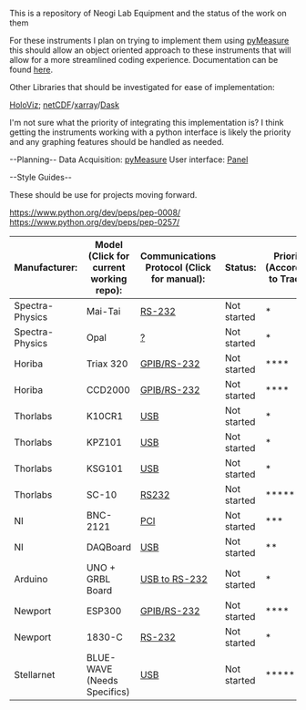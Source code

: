 This is a repository of Neogi Lab Equipment and the status of the work on them

For these instruments I plan on trying to implement them using [pyMeasure](https://github.com/ralph-group/pymeasure) this should allow an object oriented approach to these instruments that will allow for a more streamlined coding experience. Documentation can be found [here](https://pymeasure.readthedocs.io/en/latest/).

Other Libraries that should be investigated for ease of implementation:

[HoloViz](https://github.com/holoviz/holoviz); [netCDF](https://unidata.github.io/netcdf4-python/netCDF4/index.html)/[xarray](http://xarray.pydata.org/en/stable/)/[Dask](https://github.com/dask/dask)

I'm not sure what the priority of integrating this implementation is? I think getting the instruments working with a python interface is likely the priority and any graphing features should be handled as needed.

--Planning--
Data Acquisition: [pyMeasure](https://github.com/ralph-group/pymeasure)
User interface: [Panel](https://github.com/holoviz/panel)

--Style Guides--

These should be use for projects moving forward.

https://www.python.org/dev/peps/pep-0008/
https://www.python.org/dev/peps/pep-0257/

|   Manufacturer:	|   Model (Click for current working repo):	|   Communications Protocol (Click for manual):	|   Status:	|  Priority (According to Trace): 	|
|---	|---	|---	|---	|---	|
|   Spectra-Physics	|   Mai-Tai	|   [RS-232](https://github.com/Applepi/PHYS_Organization_Design/blob/master/manuals/315A%20Rev.%20A%20Mai%20Tai%20WB%20User's%20Manual.pdf)	|   Not started	|   *	|
|   Spectra-Physics	|   Opal	|   [?](https://github.com/Applepi/PHYS_Organization_Design/blob/master/manuals/234A%20Rev.%20E%20Opal%20User's%20Manual.pdf)	|   Not started	|   *	|
|   Horiba	|   Triax 320	|   [GPIB/RS-232](https://github.com/Applepi/PHYS_Organization_Design/blob/master/manuals/TRIAX_Getting_Started_Manual.pdf)	|   Not started	|   ****	|
|   Horiba	|   CCD2000 |   [GPIB/RS-232](https://github.com/Applepi/PHYS_Organization_Design/blob/master/manuals/SpectrumOneCCD2000.pdf)	|   Not started	|   ****	|
|   Thorlabs	|   K10CR1	|   [USB](https://github.com/Applepi/PHYS_Organization_Design/blob/master/manuals/K10CR1_M-ManualforKinesis.pdf)	|   Not started	|   *	|
|   Thorlabs	|   KPZ101	|   [USB](https://github.com/Applepi/PHYS_Organization_Design/blob/master/manuals/KPZ101-KPZ101ManualforKinesis.pdf)	|   Not started	|   *	|
|   Thorlabs	|   KSG101	|   [USB](https://github.com/Applepi/PHYS_Organization_Design/blob/master/manuals/KSG101-KSG101ManualforKinesis.pdf)	|   Not started	|   *	|
|   Thorlabs	|   SC-10	|   [RS232](https://github.com/Applepi/PHYS_Organization_Design/blob/master/manuals/SC10-Manual.pdf)	|   Not started	|   *****	|
|   NI	|   BNC-2121	|   [PCI](https://github.com/Applepi/PHYS_Organization_Design/blob/master/manuals/NI_BNC-2121.pdf)	|   Not started	|   *** |	
|   NI	|   DAQBoard	|   [USB](https://github.com/Applepi/PHYS_Organization_Design/blob/master/manuals/NIDAQ.pdf)	|  Not started 	|   **	|
|   Arduino	|   UNO + GRBL Board	|   [USB to RS-232](https://github.com/Applepi/PHYS_Organization_Design/blob/master/manuals/2.70_arduino_grbl_instructions_2.pdf)	|   Not started	|   *	|
|   Newport	|   ESP300	|   [GPIB/RS-232](https://github.com/Applepi/PHYS_Organization_Design/blob/master/manuals/ESP300-User-Manual.pdf)	|   Not started	|   ****	|
|   Newport	|   1830-C	|   [RS-232](https://github.com/Applepi/PHYS_Organization_Design/blob/master/manuals/1830-C%20Manual.pdf)	|   Not started	|   *	|
|   Stellarnet	|   BLUE-WAVE (Needs Specifics)	|   [USB](https://github.com/Applepi/PHYS_Organization_Design/blob/master/manuals/StellarNet-BLUE-Wave-SPEC.pdf)	|   Not started	|   *****	|
